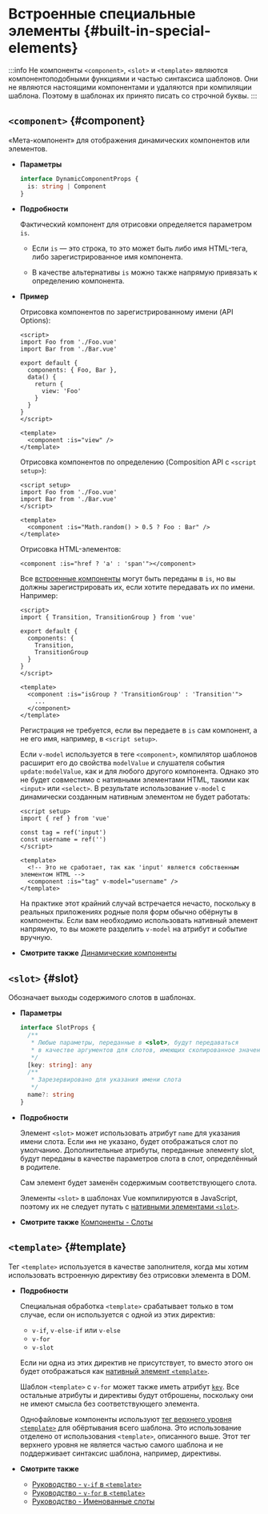 # Встроенные специальные элементы {#built-in-special-elements}

:::info Не компоненты
`<component>`, `<slot>` и `<template>` являются компонентоподобными функциями и частью синтаксиса шаблонов. Они не являются настоящими компонентами и удаляются при компиляции шаблона. Поэтому в шаблонах их принято писать со строчной буквы.
:::

## `<component>` {#component}

«Мета-компонент» для отображения динамических компонентов или элементов.

- **Параметры**

  ```ts
  interface DynamicComponentProps {
    is: string | Component
  }
  ```

- **Подробности**

  Фактический компонент для отрисовки определяется параметром `is`.

  - Если `is` — это строка, то это может быть либо имя HTML-тега, либо зарегистрированное имя компонента.

  - В качестве альтернативы `is` можно также напрямую привязать к определению компонента.

- **Пример**

  Отрисовка компонентов по зарегистрированному имени (API Options):

  ```vue
  <script>
  import Foo from './Foo.vue'
  import Bar from './Bar.vue'

  export default {
    components: { Foo, Bar },
    data() {
      return {
        view: 'Foo'
      }
    }
  }
  </script>

  <template>
    <component :is="view" />
  </template>
  ```

  Отрисовка компонентов по определению (Composition API с `<script setup>`):

  ```vue
  <script setup>
  import Foo from './Foo.vue'
  import Bar from './Bar.vue'
  </script>

  <template>
    <component :is="Math.random() > 0.5 ? Foo : Bar" />
  </template>
  ```

  Отрисовка HTML-элементов:

  ```vue-html
  <component :is="href ? 'a' : 'span'"></component>
  ```

  Все [встроенные компоненты](./built-in-components) могут быть переданы в `is`, но вы должны зарегистрировать их, если хотите передавать их по имени. Например:

  ```vue
  <script>
  import { Transition, TransitionGroup } from 'vue'

  export default {
    components: {
      Transition,
      TransitionGroup
    }
  }
  </script>

  <template>
    <component :is="isGroup ? 'TransitionGroup' : 'Transition'">
      ...
    </component>
  </template>
  ```

  Регистрация не требуется, если вы передаете в `is` сам компонент, а не его имя, например, в `<script setup>`.

  Если `v-model` используется в теге `<component>`, компилятор шаблонов расширит его до свойства `modelValue` и слушателя события `update:modelValue`, как и для любого другого компонента. Однако это не будет совместимо с нативными элементами HTML, такими как `<input>` или `<select>`. В результате использование `v-model` с динамически созданным нативным элементом не будет работать:

  ```vue
  <script setup>
  import { ref } from 'vue'

  const tag = ref('input')
  const username = ref('')
  </script>

  <template>
    <!-- Это не сработает, так как 'input' является собственным элементом HTML -->
    <component :is="tag" v-model="username" />
  </template>
  ```

  На практике этот крайний случай встречается нечасто, поскольку в реальных приложениях родные поля форм обычно обёрнуты в компоненты. Если вам необходимо использовать нативный элемент напрямую, то вы можете разделить `v-model` на атрибут и событие вручную.

- **Смотрите также** [Динамические компоненты](/guide/essentials/component-basics#dynamic-components)

## `<slot>` {#slot}

Обозначает выходы содержимого слотов в шаблонах.

- **Параметры**

  ```ts
  interface SlotProps {
    /**
     * Любые параметры, переданные в <slot>, будут передаваться
     * в качестве аргументов для слотов, имеющих скопированное значение
     */
    [key: string]: any
    /**
     * Зарезервировано для указания имени слота
     */
    name?: string
  }
  ```

- **Подробности**

  Элемент `<slot>` может использовать атрибут `name` для указания имени слота. Если `имя` не указано, будет отображаться слот по умолчанию. Дополнительные атрибуты, переданные элементу slot, будут переданы в качестве параметров слота в слот, определённый в родителе.

  Сам элемент будет заменён содержимым соответствующего слота.

  Элементы `<slot>` в шаблонах Vue компилируются в JavaScript, поэтому их не следует путать с [нативными элементами `<slot>`](https://developer.mozilla.org/ru/docs/Web/HTML/Element/slot).

- **Смотрите также** [Компоненты - Слоты](/guide/components/slots)

## `<template>` {#template}

Тег `<template>` используется в качестве заполнителя, когда мы хотим использовать встроенную директиву без отрисовки элемента в DOM.

- **Подробности**

  Специальная обработка `<template>` срабатывает только в том случае, если он используется с одной из этих директив:

  - `v-if`, `v-else-if` или `v-else`
  - `v-for`
  - `v-slot`

  Если ни одна из этих директив не присутствует, то вместо этого он будет отображаться как [нативный элемент `<template>`](https://developer.mozilla.org/ru/docs/Web/HTML/Element/template).

  Шаблон `<template>` с `v-for` может также иметь атрибут [`key`](/api/built-in-special-attributes#key). Все остальные атрибуты и директивы будут отброшены, поскольку они не имеют смысла без соответствующего элемента.

  Однофайловые компоненты используют [тег верхнего уровня `<template>`](/api/sfc-spec#language-blocks) для обёртывания всего шаблона. Это использование отделено от использования `<template>`, описанного выше. Этот тег верхнего уровня не является частью самого шаблона и не поддерживает синтаксис шаблона, например, директивы.

- **Смотрите также**
  - [Руководство - `v-if` в `<template>`](/guide/essentials/conditional#v-if-on-template)
  - [Руководство - `v-for` в `<template>`](/guide/essentials/list#v-for-on-template)
  - [Руководство - Именованные слоты](/guide/components/slots#named-slots)
